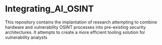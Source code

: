 # Integrating_AI_OSINT
This repository contains the implantation of research attempting to combine hardware and vulnerability OSINT processes into pre-existing security architectures. It attempts to create a more efficient tooling solution for vulnerability analysts
